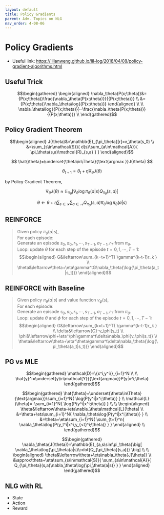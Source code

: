 ```yaml
---
layout: default
title: Policy Gradients
parent: Adv. Topics on NLG
nav_order: 4-08-06
---
```


# Policy Gradients

- Useful link: https://lilianweng.github.io/lil-log/2018/04/08/policy-gradient-algorithms.html

## Useful Trick

$$\begin{gathered}
\begin{aligned}
\nabla_\theta{P(x;\theta)}&={P(x;\theta)}\frac{\nabla_\theta{P(x;\theta)}}{{P(x;\theta)}} \\
&={P(x;\theta)}\nabla_\theta\log{{P(x;\theta)}}
\end{aligned} \\
\\
\nabla_\theta\log{{P(x;\theta)}}=\frac{\nabla_\theta{P(x;\theta)}}{{P(x;\theta)}} \\
\end{gathered}$$

## Policy Gradient Theorem

$$\begin{aligned}
J(\theta)&=\mathbb{E}_{\pi_\theta}[r]=v_\theta(s_0) \\
&=\sum_{s\in\mathcal{S}}{
    d(s)\sum_{a\in\mathcal{A}}{
        \pi_\theta(s,a)\mathcal{R}_{s,a}
    }
}
\end{aligned}$$

$$
\hat{\theta}=\underset{\theta\in\Theta}{\text{argmax }}J(\theta)
$$

$$
\theta_{t+1}=\theta_t+\eta\nabla_\theta{J(\theta)}
$$

by Policy Gradient Theorem,

$$
\nabla_\theta{J(\theta)}\approx\mathbb{E}_{\pi_\theta}\big[
    \nabla_\theta{\log{\pi_\theta(a|s)}}Q_{\pi_\theta}(s,a)
\big]
$$

$$
\theta\leftarrow\theta+\eta\sum_{s\in\mathcal{S}}{
    \sum_{a\in\mathcal{A}}{
        Q_{\pi_\theta}(s,a)\nabla_\theta\log{\pi_\theta(a|s)}
    }
}
$$

## REINFORCE

> Given policy $\pi_\theta(a|s)$, <br>
> For each episode: <br>
> Generate an episode $s_0,a_0,r_1,\cdots,s_{T-1},a_{T-1},r_T$ from $\pi_\theta$. <br>
> Loop: update $\theta$ for each step of the episode $t=0,1,\cdots,T-1$:
> $$\begin{aligned}
G&\leftarrow\sum_{k=t+1}^T{
    \gamma^{k-t-1}r_k
} \\
\theta&\leftarrow\theta+\eta\gamma^tG\nabla_\theta{\log{\pi_\theta(a_t|s_t)}}
\end{aligned}$$

## REINFORCE with Baseline

> Given policy $\pi_\theta(a|s)$ and value function $v_\phi$(s), <br>
> For each episode: <br>
> Generate an episode $s_0,a_0,r_1,\cdots,s_{T-1},a_{T-1},r_T$ from $\pi_\theta$. <br>
> Loop: update $\theta$ and $\phi$ for each step of the episode $t=0,1,\cdots,T-1$:
> $$\begin{aligned}
G&\leftarrow\sum_{k=t+1}^T{
    \gamma^{k-t-1}r_k
} \\
\delta&\leftarrow{G}-v_\phi(s_t) \\
\phi&\leftarrow\phi+\eta^\phi\gamma^t\delta\nabla_\phi{v_\phi(s_t)} \\
\theta&\leftarrow\theta+\eta^\theta\gamma^t\delta\nabla_\theta{\log{\pi_\theta(a_t|s_t)}}
\end{aligned}$$

<!--
## Actor Critic

$$
\theta\leftarrow\theta+\eta{Q_{\pi_\theta}(s_t,a_t)}\nabla_\theta{\log{\pi_\theta}(a_t|s_t)}
$$

$$
\theta\leftarrow\theta+\eta\big(
    Q_{\pi_\theta}(s_t,a_t;\psi)-v_{\pi_\theta}(s_t;\phi)
\big)\nabla_\theta{\log{\pi_\theta}(a_t|s_t)}
$$

$$
\theta\leftarrow\theta+\eta\big(
    r_{t+1}+\gamma{v_{\pi_\theta}(s_{t+1};\phi)}-v_{\pi_\theta}(s_t;\phi)
\big)\nabla_\theta{\log{\pi_\theta}(a_t|s_t)}
$$
-->

## PG vs MLE

$$\begin{gathered}
\mathcal{D}=\{x^i,y^i\}_{i=1}^N \\
\\
\hat{y}^i=\underset{y\in\mathcal{Y}}{\text{argmax}}P(y|x^i;\theta)
\end{gathered}$$

$$\begin{gathered}
\hat{\theta}=\underset{\theta\in\Theta}{\text{argmax}}\sum_{i=1}^N{
    \log{P(y^i|x^i;\theta)}
}
\\
\mathcal{L}(\theta)=-\sum_{i=1}^N{
    \log{P(y^i|x^i;\theta)}
} \\
\\
\begin{aligned}
\theta&\leftarrow\theta-\eta\nabla_\theta\mathcal{L}(\theta) \\
&=\theta+\eta\sum_{i=1}^N{
    \nabla_\theta\log{P(y^i|x^i;\theta)}
} \\
&=\theta+\eta\sum_{i=1}^N{
    \sum_{t=1}^n{
        \nabla_\theta\log{P(y_t^i|x^i,y_{<t}^i;\theta)}
    }
}
\end{aligned} \\
\end{gathered}$$

$$\begin{gathered}
\nabla_\theta{J(\theta)}=\mathbb{E}_{a,s\sim\pi_\theta}\big[
    \nabla_\theta\log{\pi_\theta(a|s)\cdot{Q_{\pi_\theta}(s,a)}}
\big] \\
\\
\begin{aligned}
\theta&\leftarrow\theta+\eta\nabla_\theta{J(\theta)} \\
&\approx\theta+\eta\sum_{s\in\mathcal{S}}{
    \sum_{a\in\mathcal{A}}{
        Q_{\pi_\theta}(s,a)\nabla_\theta\log{\pi_\theta(a|s)}
    }
}
\end{aligned}
\end{gathered}$$

## NLG with RL

- State
- Action
- Reward

